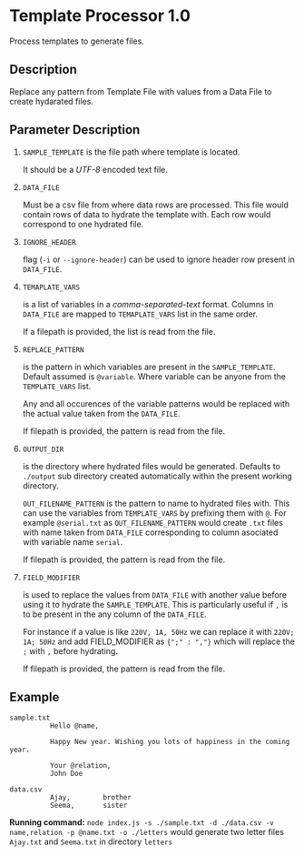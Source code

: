 # Template Processor 1.0
Process templates to generate files. 

## Description
Replace any pattern from Template File with values from a Data File to create hydarated files.

## Parameter Description
1. `SAMPLE_TEMPLATE` is the file path where template is located. 
    
    It should be a *UTF-8* encoded text file.
2. `DATA_FILE` 
    
    Must be a csv file from where data rows are processed. This file would contain rows of data to hydrate the template with. Each row would correspond to one hydrated file. 
3. `IGNORE_HEADER` 
    
    flag (`-i` or `--ignore-header`) can be used to ignore header row present in `DATA_FILE`.

4. `TEMAPLATE_VARS`
    
    is a list of variables in a *comma-separated-text* format. Columns in `DATA_FILE` are mapped to `TEMAPLATE_VARS` list in the same order.
    
    If a filepath is provided, the list is read from the file.

5. `REPLACE_PATTERN`
    
    is the pattern in which variables are present in the `SAMPLE_TEMPLATE`. Default assumed is `@variable`. Where variable can be anyone from the `TEMPLATE_VARS` list.
    
    Any and all occurences of the variable patterns would be replaced with the actual value taken from the `DATA_FILE`.
    
    If filepath is provided, the pattern is read from the file.

6. `OUTPUT_DIR` 
    
    is the directory where hydrated files would be generated. Defaults to `./output` sub directory created automatically within the present working directory.
    
    `OUT_FILENAME_PATTERN` is the pattern to name to hydrated files with. This can use the variables from `TEMPLATE_VARS` by prefixing them with `@`. For example `@serial.txt` as
    `OUT_FILENAME_PATTERN` would create `.txt` files with name taken from `DATA_FILE` corresponding to column asociated with variable name `serial`.
    
    If filepath is provided, the pattern is read from the file.

7. `FIELD_MODIFIER`
    
    is used to replace the values from `DATA_FILE` with another value before using it to hydrate the `SAMPLE_TEMPLATE`. This is particularly useful if `,` is to be present
    in the any column of the `DATA_FILE`. 
    
    For instance if a value is like `220V, 1A, 50Hz` we can replace it with `220V; 1A; 50Hz` and add FIELD_MODIFIER as `{";" : ","}` which will replace the `;` with `,` before hydrating.
    
    If filepath is provided, the pattern is read from the file.

## Example
```
sample.txt
          Hello @name,

          Happy New year. Wishing you lots of happiness in the coming year.

          Your @relation,
          John Doe
```
```
data.csv
          Ajay,        brother
          Seema,       sister
```

**Running command:**
`node index.js -s ./sample.txt -d ./data.csv -v name,relation -p @name.txt -o ./letters` would generate two letter files `Ajay.txt` and `Seema.txt` in directory `letters`